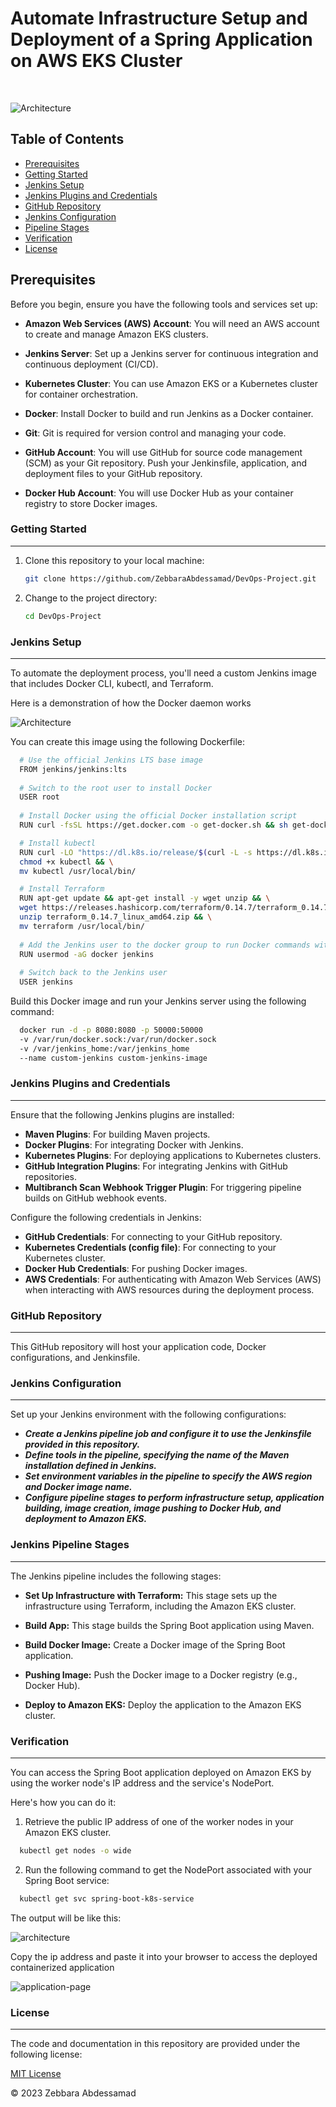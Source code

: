 # Automate Infrastructure Setup and Deployment of a Spring Application on AWS EKS Cluster

<br/>

![Architecture](images/architecture.jpg)

## Table of Contents

- [Prerequisites](#prerequisites)
- [Getting Started](#getting-started)
- [Jenkins Setup](#jenkins-setup)
- [Jenkins Plugins and Credentials](#jenkins-plugins-and-credentials)
- [GitHub Repository](#github-repository)
- [Jenkins Configuration](#jenkins-configuration)
- [Pipeline Stages](#pipeline-stages)
- [Verification](#verification)
- [License](#license)

## Prerequisites

Before you begin, ensure you have the following tools and services set up:

- **Amazon Web Services (AWS) Account**: You will need an AWS account to create and manage Amazon EKS clusters.

- **Jenkins Server**: Set up a Jenkins server for continuous integration and continuous deployment (CI/CD). 

- **Kubernetes Cluster**: You can use Amazon EKS or a Kubernetes cluster for container orchestration.

- **Docker**: Install Docker to build and run Jenkins as a Docker container.

- **Git**: Git is required for version control and managing your code.

- **GitHub Account**: You will use GitHub for source code management (SCM) as your Git repository. Push your Jenkinsfile, application, and deployment files to your GitHub repository.

- **Docker Hub Account**: You will use Docker Hub as your container registry to store Docker images.

### Getting Started

---

1. Clone this repository to your local machine:

   ```bash
   git clone https://github.com/ZebbaraAbdessamad/DevOps-Project.git
    ```

2. Change to the project directory:

   ```bash
   cd DevOps-Project
   ````


### Jenkins Setup

---
To automate the deployment process, you'll need a custom Jenkins image that includes Docker CLI, kubectl, and Terraform.

Here is a demonstration of how the Docker daemon works

![Architecture](images/docker-architecture.png)

You can create this image using the following Dockerfile:
  ```bash
    # Use the official Jenkins LTS base image
    FROM jenkins/jenkins:lts
    
    # Switch to the root user to install Docker
    USER root
    
    # Install Docker using the official Docker installation script
    RUN curl -fsSL https://get.docker.com -o get-docker.sh && sh get-docker.sh

    # Install kubectl
    RUN curl -LO "https://dl.k8s.io/release/$(curl -L -s https://dl.k8s.io/release/stable.txt)/bin/linux/amd64/kubectl" && \
    chmod +x kubectl && \
    mv kubectl /usr/local/bin/

    # Install Terraform
    RUN apt-get update && apt-get install -y wget unzip && \
    wget https://releases.hashicorp.com/terraform/0.14.7/terraform_0.14.7_linux_amd64.zip && \
    unzip terraform_0.14.7_linux_amd64.zip && \
    mv terraform /usr/local/bin/
    
    # Add the Jenkins user to the docker group to run Docker commands without sudo
    RUN usermod -aG docker jenkins
    
    # Switch back to the Jenkins user
    USER jenkins

```
Build this Docker image and run your Jenkins server using the following command:

  ```bash
    docker run -d -p 8080:8080 -p 50000:50000
    -v /var/run/docker.sock:/var/run/docker.sock 
    -v /var/jenkins_home:/var/jenkins_home
    --name custom-jenkins custom-jenkins-image

```

### Jenkins Plugins and Credentials

---
Ensure that the following Jenkins plugins are installed:

* **Maven Plugins**: For building Maven projects.
* **Docker Plugins**: For integrating Docker with Jenkins.
* **Kubernetes Plugins**: For deploying applications to Kubernetes clusters.
* **GitHub Integration Plugins**: For integrating Jenkins with GitHub repositories.
* **Multibranch Scan Webhook Trigger Plugin**: For triggering pipeline builds on GitHub webhook events.


Configure the following credentials in Jenkins:


- **GitHub Credentials**: For connecting to your GitHub repository.
- **Kubernetes Credentials (config file)**: For connecting to your Kubernetes cluster.
- **Docker Hub Credentials**: For pushing Docker images.
- **AWS Credentials**: For authenticating with Amazon Web Services (AWS) when interacting with AWS resources during the deployment process.



### GitHub Repository

---
This GitHub repository will host your application code, Docker configurations, and Jenkinsfile.


### Jenkins Configuration

----

Set up your Jenkins environment with the following configurations:

- ***Create a Jenkins pipeline job and configure it to use the Jenkinsfile provided in this repository.***
- ***Define tools in the pipeline, specifying the name of the Maven installation defined in Jenkins.***
- ***Set environment variables in the pipeline to specify the AWS region and Docker image name.***
- ***Configure pipeline stages to perform infrastructure setup, application building, image creation, image pushing to Docker Hub, and deployment to Amazon EKS.***



### Jenkins Pipeline Stages

----

The Jenkins pipeline includes the following stages:

* **Set Up Infrastructure with Terraform:** This stage sets up the infrastructure using Terraform, including the Amazon EKS cluster.

* **Build App:** This stage builds the Spring Boot application using Maven.

* **Build Docker Image:** Create a Docker image of the Spring Boot application.

* **Pushing Image:** Push the Docker image to a Docker registry (e.g., Docker Hub).

* **Deploy to Amazon EKS:** Deploy the application to the Amazon EKS cluster.


### Verification

---

You can access the Spring Boot application deployed on Amazon EKS by using the worker node's IP address and the service's NodePort.

Here's how you can do it:

1. Retrieve the public IP address of one of the worker nodes in your Amazon EKS cluster.

```bash
  kubectl get nodes -o wide
```

2. Run the following command to get the NodePort associated with your Spring Boot service:

```bash
  kubectl get svc spring-boot-k8s-service
```

The output will be like this:

![architecture](images/node-and-service.png)


Copy the ip address and paste it into your browser to access the deployed containerized application

![application-page](images/application-page.png)


### License

---

The code and documentation in this repository are provided under the following license:

[MIT License](https://opensource.org/licenses/MIT)

© 2023 Zebbara Abdessamad

